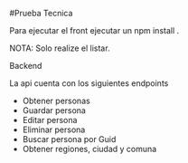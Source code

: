 #Prueba Tecnica

Para ejecutar el front ejecutar un npm install .

NOTA: Solo realize el listar.


Backend

La api cuenta con los siguientes endpoints 

- Obtener personas
- Guardar persona
- Editar persona 
- Eliminar persona
- Buscar persona por Guid
- Obtener regiones, ciudad y comuna


